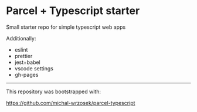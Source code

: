 # Parcel + Typescript starter

Small starter repo for simple typescript web apps

Additionally:
- eslint
- prettier
- jest+babel
- vscode settings
- gh-pages

---
This repository was bootstrapped with:

https://github.com/michal-wrzosek/parcel-typescript
